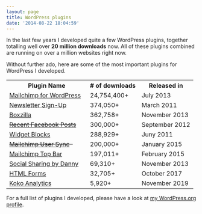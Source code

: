 ```yaml
---
layout: page
title: WordPress plugins
date: '2014-08-22 18:04:59'
---
```


In the last few years I developed quite a few WordPress plugins, together totalling well over **20 million downloads** now. All of these plugins combined are running on over a million websites right now.

Without further ado, here are some of the most important plugins for WordPress I developed.

<table>
	<tr>
    	<th>Plugin Name</th>
        <th># of downloads</th>
        <th>Released in</th>
    </tr>
    <tr>
    	<td><a href="https://www.mc4wp.com/">Mailchimp for WordPress</a> &nbsp; <a href="https://github.com/ibericode/Mailchimp-for-wordpress"><i class="icon icon-social-github"></i></a></td>
        <td>24,754,400+</td>
        <td>July 2013</td>
    </tr>
    <tr>
    	<td><a href="http://wordpress.org/plugins/newsletter-sign-up/">Newsletter Sign-Up</a></td>
        <td>374,050+</td>
        <td>March 2011</td>
    </tr>
    <tr>
        <td><a href="https://boxzillaplugin.com/">Boxzilla</a> &nbsp; <a href="https://github.com/ibericode/boxzilla-wp"><i class="icon icon-social-github"></i></a></td>
            <td>362,758+</td>
            <td>November 2013</td>
     </tr>
    <tr>
    	<td><s><a href="https://wordpress.org/plugins/recent-facebook-posts/">Recent Facebook Posts</a></s></td>
        <td>300,000+</td>
        <td>September 2012</td>
    </tr>
     <tr>
    	<td><a href="https://wordpress.org/plugins/wysiwyg-widgets/">Widget Blocks</a></td>
        <td>288,929+</td>
        <td>Juny 2011</td>
    </tr>
    <tr>
    <td><s><a href="https://wordpress.org/plugins/mailchimp-sync/">Mailchimp User Sync</a> &nbsp; <a href="https://github.com/ibericode/mailchimp-user-sync"><i class="icon icon-social-github"></i></a></s></td>
            <td>200,000+</td>
            <td>January 2015</td>
    </tr>
    <tr>
    	<td><a href="https://wordpress.org/plugins/mailchimp-top-bar/">Mailchimp Top Bar</a> &nbsp; <a href="https://github.com/ibericode/mailchimp-top-bar"><i class="icon icon-social-github"></i></a></td>
        <td>197,011+</td>
        <td>February 2015</td>
    </tr>
    <tr>
    	<td><a href="https://wordpress.org/plugins/dvk-social-sharing/">Social Sharing by Danny</a></td>
        <td>69,310+</td>
        <td>November 2013</td>
    </tr>
    <tr>
        <td><a href="https://wordpress.org/plugins/html-forms/">HTML Forms</a> &nbsp; <a href="https://github.com/ibericode/html-forms"><i class="icon icon-social-github"></i></a></td>
        <td>32,705+</td>
        <td>October 2017</td>
    </tr>
     <tr>
        <td><a href="https://wordpress.org/plugins/koko-analytics/">Koko Analytics</a> &nbsp; <a href="https://github.com/ibericode/koko-analytics"><i class="icon icon-social-github"></i></a></td>
        <td>5,920+</td>
        <td>November 2019</td>
    </tr>
</table>


For a full list of plugins I developed, please have a look at [my WordPress.org profile](http://profiles.wordpress.org/dvankooten/).
